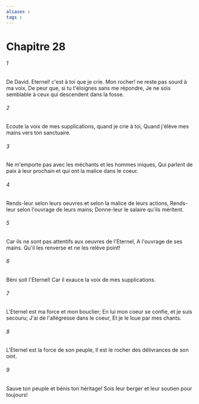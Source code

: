 ```yaml
---
aliases : 
tags : 
---
```


# Chapitre 28

###### 1
De David. Eternel! c'est à toi que je crie. Mon rocher! ne reste pas sourd à ma voix, De peur que, si tu t'éloignes sans me répondre, Je ne sois semblable à ceux qui descendent dans la fosse.
###### 2
Ecoute la voix de mes supplications, quand je crie à toi, Quand j'élève mes mains vers ton sanctuaire.
###### 3
Ne m'emporte pas avec les méchants et les hommes iniques, Qui parlent de paix à leur prochain et qui ont la malice dans le coeur.
###### 4
Rends-leur selon leurs oeuvres et selon la malice de leurs actions, Rends-leur selon l'ouvrage de leurs mains; Donne-leur le salaire qu'ils méritent.
###### 5
Car ils ne sont pas attentifs aux oeuvres de l'Eternel, A l'ouvrage de ses mains. Qu'il les renverse et ne les relève point!
###### 6
Béni soit l'Eternel! Car il exauce la voix de mes supplications.
###### 7
L'Eternel est ma force et mon bouclier; En lui mon coeur se confie, et je suis secouru; J'ai de l'allégresse dans le coeur, Et je le loue par mes chants.
###### 8
L'Eternel est la force de son peuple, Il est le rocher des délivrances de son oint.
###### 9
Sauve ton peuple et bénis ton héritage! Sois leur berger et leur soutien pour toujours!
